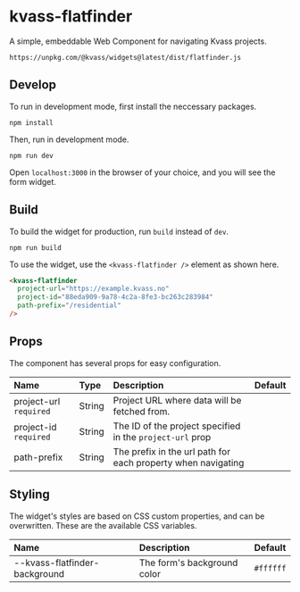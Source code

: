 # kvass-flatfinder

A simple, embeddable Web Component for navigating Kvass projects.

`https://unpkg.com/@kvass/widgets@latest/dist/flatfinder.js`

## Develop

To run in development mode, first install the neccessary packages.

```
npm install
```

Then, run in development mode.

```
npm run dev
```

Open `localhost:3000` in the browser of your choice, and you will see the form widget.

## Build

To build the widget for production, run `build` instead of `dev`.

```
npm run build
```

To use the widget, use the `<kvass-flatfinder />` element as shown here.

```html
<kvass-flatfinder
  project-url="https://example.kvass.no"
  project-id="88eda909-9a78-4c2a-8fe3-bc263c283984"
  path-prefix="/residential"
/>
```

## Props

The component has several props for easy configuration.

| Name                   | Type   | Description                                                  | Default |
| :--------------------- | :----- | :----------------------------------------------------------- | :------ |
| project-url `required` | String | Project URL where data will be fetched from.                 |         |
| project-id `required`  | String | The ID of the project specified in the `project-url` prop    |         |
| path-prefix            | String | The prefix in the url path for each property when navigating |         |

## Styling

The widget's styles are based on CSS custom properties, and can be overwritten.
These are the available CSS variables.

| Name                          | Description                 | Default   |
| :---------------------------- | :-------------------------- | :-------- |
| --kvass-flatfinder-background | The form's background color | `#ffffff` |
